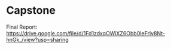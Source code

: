 # Capstone


Final Report: https://drive.google.com/file/d/1Fd1zdxqOWiXZ6Obb0IeFrlv8Nt-hnGk_/view?usp=sharing
